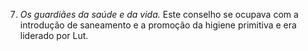 ﻿7. *Os guardiães da saúde e da vida.* Este conselho se ocupava com a introdução de saneamento e a promoção da higiene primitiva e era liderado por Lut.